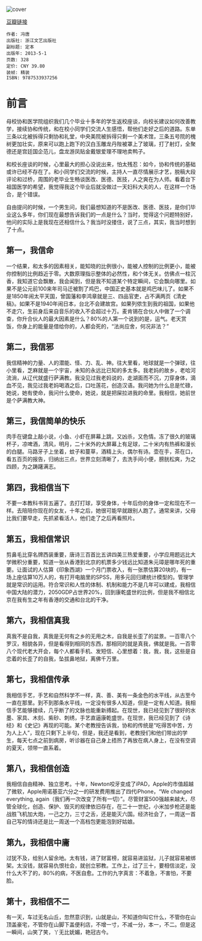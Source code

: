 ![cover](https://img1.doubanio.com/lpic/s26912669.jpg)

[豆瓣链接](https://book.douban.com/subject/24721230/)

    作者: 冯唐
    出版社: 浙江文艺出版社
    副标题: 定本
    出版年: 2013-5-1
    页数: 328
    定价: CNY 39.80
    装帧: 精装
    ISBN: 9787533937256

# 前言
母校协和医学院组织我们几个毕业十多年的学生返校座谈，向校长建议如何改善教学，接续协和传统，和在校小同学们交流人生感悟，帮他们走好之后的道路。东单三条以北被拆得只剩协和礼堂，中央美院被拆得只剩一个美术馆，三条五号院的槐树更加壮实，原来可以跑上跑下的汉白玉雕龙丹陛被罩上了玻璃，打了射灯，全聚德还是宫廷国企范儿，盘龙游凤贴金戴银爱理不理地卖鸭子。

和校长座谈的时候，心里最大的担心没说出来，怕太残忍：如今，协和传统的基础或许已经不存在了。和小同学们交流的时候，主持人一直尽情展示才艺，脱稿大段评论和过桥，周围的老毕业生畅谈医改、医德、医技，人之爽在为人师。看着台下祖国医学的希望，我觉得我这个毕业后就没做过一天妇科大夫的人，在这样一个场合，是个错误。

自由提问的时候，一个男生问，我们最想知道的不是医改、医德、医技，是你们毕业这么多年，你们现在最想告诉我们的一点是什么？当时，觉得这个问题特别好，他问的实际上是我现在还相信什么？我当时没搂住，说了三点，其实，我当时想到了十点。

## 第一，我信命
一个结果，和太多的因素相关，能知晓的比例很小，能被人控制的比例更小，能被你控制的比例趋近于零。大数原理指示整体的必然性，和个体无关。仿佛点一柱沉香，我知道它会飘散，我会闻到，但是我不知道某个特定瞬间，它会飘向哪里。如果不是公元前100来年司马迁被割了鸡巴，中国正史基本就是鸡巴味儿了。如果不是1850年闹太平天国，曾国藩和李鸿章就是三、四品官吏，占不满两页《清史稿》。如果不是1940年闹日本，台北不会建故宫。如果列侬生到我的祖国，如果他不走穴，生前身后来自音乐的收入不会超过十万。麦肯锡在合伙人中做了一个调查，你升合伙人的最大因素是什么？80%的人第一个说到的是，运气。老天赏饭，你身上的能量是借给你的，人都会死的，“法尚应舍，何况非法？”

## 第二，我信邪
我信精神的力量、人的潜能、怪、力、乱、神。往大里看，地球就是一个弹球，往小里看，芝麻就是一个宇宙，未知的永远比已知的多太多。我老妈的故乡，老哈河流淌，从辽代就盛行萨满教。我没见过我老妈说的，走湖面而不沉，刀穿身体，滴血不见，我见过我老妈喝酒之后，口吐莲花，创造汉语。我问她为什么总是忙碌，她说，她有使命，我问什么使命，她说，就是把屎拉进我的命里。我相信，她前世是个萨满教大神。

## 第三，我信简单的快乐
肉手在键盘上敲小说，小鱼、小虾在屏幕上跳，又凶杀，又色情。冻了很久的玻璃杯子，凉啤酒，清风，明月，二十米外的大屏幕上有足球，二十米内有热裤和漫长的白腿。马路牙子上坐着，蚊子和蔓草，酒精上头，偶尔有诗。壶在手，茶在口，看五百页的报告，归纳出三点，世界立刻清晰了，去洗手间小便，膀胱松爽，为之四顾，为之踌躇满志。

## 第四，我相信当下
不要一本教科书背五遍了。去打打球，享受身体，十年后你的身体一定和现在不一样。去陪陪你现在的女友，十年之后，她很可能早就跟别人跑了。通常来讲，父母比我们要早走，先抓紧看活人，他们走了之后再看照片。

## 第五，我相信常识
剪鼻毛比穿名牌西装重要，唐诗三百首比五讲四美三热爱重要，小学应用题远比大学微积分重要，知道一张从香港到北京的机票多少钱远比知道朱元璋是哪年死的重要。让面试的人估算《印象西湖》一个月门票收入，有一张票估算20块的，有一场上座估算10万人的，有打开电脑里的SPSS，用多元回归建统计模型的。管理学就是常识的运用。符合常识和人性的体制、机制和能力不是几年可以建成，我相信中国大陆的潜力，2050GDP占世界20%，回到康乾盛世的比例，但是我不相信北京在我有生之年有香港的交通和台北的干净。

## 第六，我相信真我
真我不是自我，真我是无何有之乡的无用之木，自我是长歪了的盆景。一百零八个罗汉，相貌各异，但是看得到相同的东西，那相同的就是真我，佛就是我。一百零八个现代老大开会，每个人都看手机、发短信、心里想着：我，我，我，这些是自恋着的长歪了的自我，坠拔鼻地狱，离佛千万里。

## 第七，我相信传承
我相信手艺，手艺和自然科学不一样，真、善、美有一条金色的水平线，从古至今一直在那里。到不到那条水平线，一定没有很多人知道，但是一定有人知道。我相信手艺能够接续，几乎断了的文脉也能重新搏起。在现世，我已经见到了很好的水墨、家具、木刻、紫砂、刺绣，手艺直逼康乾盛世。在现世，我已经见到了《诗经》和《史记》再现的可能。某个老教授告诉我，协和的传统是“吃得苦中苦，方为人上人”，现在只剩下上半句，但是，我还是看到，老教授们和他们带出的学生，每天七点之前到病房，听诊器在自己身上捂热了再放在病人身上，在没有空调的夏天，领带一直系着。

## 第八，我相信创造
我相信自由精神、独立思考。十年，Newton咬牙变成了iPAD，Apple的市值超越了微软，Apple用诺基亚六分之一的研发费用推出了四代iPhone，“We changed everything, again（我们再一次改变了所有一切）”。尽管财富500强越来越大，尽管全球化，创造、保护、毁灭的规律依旧存在，在二十一世纪，小米加步枪还是能战胜飞机加大炮，一己之力，三寸之舌，还是能灭六国。经济社会了，一周送一首自己写的情诗还是比一周送一个高档包更能泡到好姑娘。

## 第九，我相信中庸
过犹不及，给别人留余地。太有钱，进了财富榜，就容易进监狱，儿子就容易被绑架。太没钱，就容易仇恨社会，就创立邪教。工作上，过了三十，要相信淡定，没什么大不了的，80%的病，不医自愈。工作的九字真言：不着急，不害怕，不要脸。

## 第十，我相信不二
有一天，车过无名山丘，忽然意识到，山就是山，不知道你叫它什么，不管你在山顶盖豪宅，不管你在山脚下盖便利店，不增一寸，不减一分，本一，不二。但是这一瞬间，山笑了笑，丫无比妩媚，艳冠古今。
